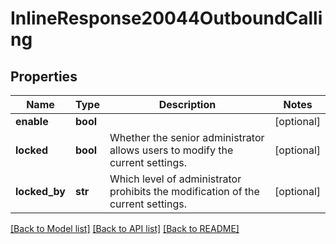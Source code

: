 # InlineResponse20044OutboundCalling

## Properties
Name | Type | Description | Notes
------------ | ------------- | ------------- | -------------
**enable** | **bool** |  | [optional] 
**locked** | **bool** | Whether the senior administrator allows users to modify the current settings. | [optional] 
**locked_by** | **str** | Which level of administrator prohibits the modification of the current settings. | [optional] 

[[Back to Model list]](../README.md#documentation-for-models) [[Back to API list]](../README.md#documentation-for-api-endpoints) [[Back to README]](../README.md)

